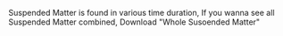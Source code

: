 Suspended Matter is found in various time duration, If you wanna see all Suspended Matter combined, Download "Whole Susoended Matter"

